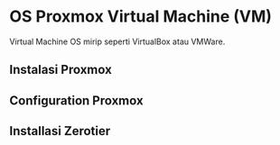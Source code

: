 # OS Proxmox Virtual Machine (VM)

Virtual Machine OS mirip seperti VirtualBox atau VMWare.
## Instalasi Proxmox

## Configuration Proxmox

## Installasi Zerotier

